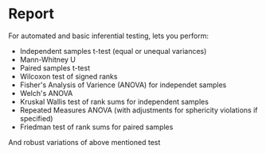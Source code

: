 # Report

For automated and basic inferential testing, lets you perform:
* Independent samples t-test (equal or unequal variances)
* Mann-Whitney U 
* Paired samples t-test
* Wilcoxon test of signed ranks
* Fisher's Analysis of Varience (ANOVA) for independet samples
* Welch's ANOVA
* Kruskal Wallis test of rank sums for independent samples
* Repeated Measures ANOVA (with adjustments for sphericity violations if specified)
* Friedman test of rank sums for paired samples

And robust variations of above mentioned test
